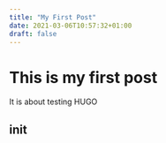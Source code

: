 ```yaml
---
title: "My First Post"
date: 2021-03-06T10:57:32+01:00
draft: false
---
```

# This is my first post
It is about testing HUGO

## init


